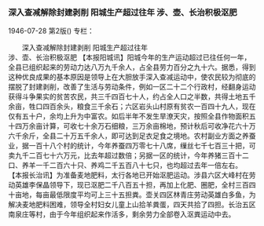 ### 深入查减解除封建剥削  阳城生产超过往年  涉、壶、长治积极沤肥

1946-07-28
第2版()
专栏：

　　深入查减解除封建剥削
    阳城生产超过往年         
    涉、壶、长治积极沤肥
    【本报阳城讯】阳城今年的生产运动超过已往任何一年，全县已组织起来的劳动力达八万九千余人，占全县劳力百分之九十六。据悉，得到这种优良成果的基本原因是领导上在大胆放手深入查减运动中，使农民较为彻底的摆脱了封建剥削，改善了生活与劳动条件，例如一区二十二个行政村，经翻身运动获得斗争果实的贫苦农民，共三千四百七十人，约占全人口之半数，共得土地五千余亩，牲口四百余头，粮食三千余石；六区岩头山村原有贫农一百四十九人，现在仅有五十户，余均上升为中富农。如后半年不发生旱潦天灾，按照全县作物面积五十四万余亩计算，可收七十余万石细粮，三万余亩棉地，预计秋后可收净花六十万六千余斤，全县二十万五千余人，即可达到足衣足食之境地。农村副业方面之养蚕业，据一百十八个村的统计，今年养蚕四万零七十八席，缫丝七千七百三十把，可卖九千二百七十六万元，比去年超过数倍；另据一区的统计，今年养猪三百十二口、养羊一千二百六十只、养鸡二千五百八十七只，也均超过去年一倍左右。
    【本报长治讯】为准备麦地肥料，太行各地已开始沤肥运动。涉县六区大峰村在劳动英雄李保晶领导下，现已沤肥二千八百五十担，再加上化肥、圈肥，全村三百四十亩地，每亩最低限度平均可上三十五担粪。壶关四区林青庄劳动英雄白多鱼，为解决麦地肥料困难，领导全村妇女儿童上山拾羊粪蛋，四天共拾了四担。长治五区南泉庄等村，由于今年组织起来作活多，剩余劳力全部卷入沤粪运动中去。

